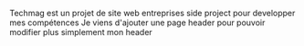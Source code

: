 Techmag est un projet de site web entreprises
 side project pour developper mes compétences
Je viens d'ajouter une page header pour pouvoir modifier plus simplement mon header
